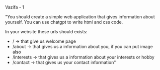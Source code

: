 Vazifa - 1

"You should create a simple web application that gives information
about yourself. You can use chatgpt to write html and css code.

In your website these urls should exists:
  - / -> that give us welcome page
  - /about -> that gives us a information about you, if you can put image also
  - /interests -> that gives us a information about your interests or hobby
  - /contact -> that gives us your contact information"
